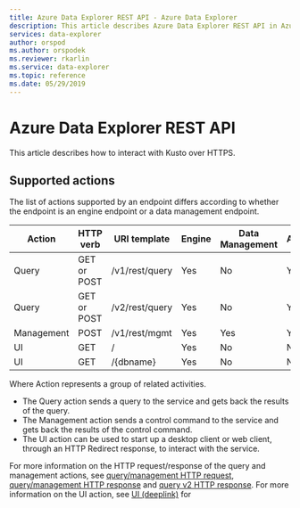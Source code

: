 ```yaml
---
title: Azure Data Explorer REST API - Azure Data Explorer
description: This article describes Azure Data Explorer REST API in Azure Data Explorer.
services: data-explorer
author: orspod
ms.author: orspodek
ms.reviewer: rkarlin
ms.service: data-explorer
ms.topic: reference
ms.date: 05/29/2019
---
```

# Azure Data Explorer REST API

This article describes how to interact with Kusto over HTTPS.

## Supported actions

The list of actions supported by an endpoint differs according to whether the
endpoint is an engine endpoint or a data management endpoint.

|Action         |HTTP verb   |URI template           |Engine|Data Management|Authentication |
|---------------|------------|-----------------------|------|---------------|---------------|
|Query          |GET or POST |/v1/rest/query         |Yes   |No             |Yes            |
|Query          |GET or POST |/v2/rest/query         |Yes   |No             |Yes            |
|Management     |POST        |/v1/rest/mgmt          |Yes   |Yes            |Yes            |
|UI             |GET         |/                      |Yes   |No             |No             |
|UI             |GET         |/{dbname}              |Yes   |No             |No             |

Where Action represents a group of related activities.

* The Query action sends a query to the service and gets back the results of the query.
* The Management action sends a control command to the service and gets back
  the results of the control command.
* The UI action can be used to start up a desktop client or web client, through an HTTP Redirect response,
to interact with the service.

For more information on the HTTP request/response of the query and management actions, see [query/management HTTP request](./request.md), [query/management HTTP response](./response.md) and [query v2 HTTP response](./response2.md). 
For more information on the UI action, see [UI (deeplink)](./deeplink.md) for

